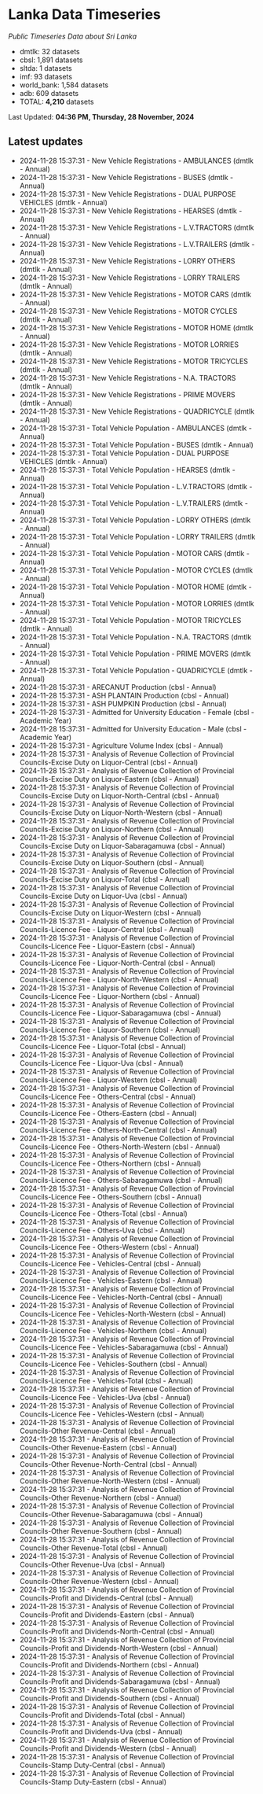 # Lanka Data Timeseries
*Public Timeseries Data about Sri Lanka*

* dmtlk: 32 datasets
* cbsl: 1,891 datasets
* sltda: 1 datasets
* imf: 93 datasets
* world_bank: 1,584 datasets
* adb: 609 datasets
* TOTAL: **4,210** datasets

Last Updated: **04:36 PM, Thursday, 28 November, 2024**

## Latest updates

* 2024-11-28 15:37:31 - New Vehicle Registrations - AMBULANCES (dmtlk - Annual)
* 2024-11-28 15:37:31 - New Vehicle Registrations - BUSES (dmtlk - Annual)
* 2024-11-28 15:37:31 - New Vehicle Registrations - DUAL PURPOSE VEHICLES (dmtlk - Annual)
* 2024-11-28 15:37:31 - New Vehicle Registrations - HEARSES (dmtlk - Annual)
* 2024-11-28 15:37:31 - New Vehicle Registrations - L.V.TRACTORS (dmtlk - Annual)
* 2024-11-28 15:37:31 - New Vehicle Registrations - L.V.TRAILERS (dmtlk - Annual)
* 2024-11-28 15:37:31 - New Vehicle Registrations - LORRY OTHERS (dmtlk - Annual)
* 2024-11-28 15:37:31 - New Vehicle Registrations - LORRY TRAILERS (dmtlk - Annual)
* 2024-11-28 15:37:31 - New Vehicle Registrations - MOTOR CARS (dmtlk - Annual)
* 2024-11-28 15:37:31 - New Vehicle Registrations - MOTOR CYCLES (dmtlk - Annual)
* 2024-11-28 15:37:31 - New Vehicle Registrations - MOTOR HOME (dmtlk - Annual)
* 2024-11-28 15:37:31 - New Vehicle Registrations - MOTOR LORRIES (dmtlk - Annual)
* 2024-11-28 15:37:31 - New Vehicle Registrations - MOTOR TRICYCLES (dmtlk - Annual)
* 2024-11-28 15:37:31 - New Vehicle Registrations - N.A. TRACTORS (dmtlk - Annual)
* 2024-11-28 15:37:31 - New Vehicle Registrations - PRIME MOVERS (dmtlk - Annual)
* 2024-11-28 15:37:31 - New Vehicle Registrations - QUADRICYCLE (dmtlk - Annual)
* 2024-11-28 15:37:31 - Total Vehicle Population - AMBULANCES (dmtlk - Annual)
* 2024-11-28 15:37:31 - Total Vehicle Population - BUSES (dmtlk - Annual)
* 2024-11-28 15:37:31 - Total Vehicle Population - DUAL PURPOSE VEHICLES (dmtlk - Annual)
* 2024-11-28 15:37:31 - Total Vehicle Population - HEARSES (dmtlk - Annual)
* 2024-11-28 15:37:31 - Total Vehicle Population - L.V.TRACTORS (dmtlk - Annual)
* 2024-11-28 15:37:31 - Total Vehicle Population - L.V.TRAILERS (dmtlk - Annual)
* 2024-11-28 15:37:31 - Total Vehicle Population - LORRY OTHERS (dmtlk - Annual)
* 2024-11-28 15:37:31 - Total Vehicle Population - LORRY TRAILERS (dmtlk - Annual)
* 2024-11-28 15:37:31 - Total Vehicle Population - MOTOR CARS (dmtlk - Annual)
* 2024-11-28 15:37:31 - Total Vehicle Population - MOTOR CYCLES (dmtlk - Annual)
* 2024-11-28 15:37:31 - Total Vehicle Population - MOTOR HOME (dmtlk - Annual)
* 2024-11-28 15:37:31 - Total Vehicle Population - MOTOR LORRIES (dmtlk - Annual)
* 2024-11-28 15:37:31 - Total Vehicle Population - MOTOR TRICYCLES (dmtlk - Annual)
* 2024-11-28 15:37:31 - Total Vehicle Population - N.A. TRACTORS (dmtlk - Annual)
* 2024-11-28 15:37:31 - Total Vehicle Population - PRIME MOVERS (dmtlk - Annual)
* 2024-11-28 15:37:31 - Total Vehicle Population - QUADRICYCLE (dmtlk - Annual)
* 2024-11-28 15:37:31 - ARECANUT Production (cbsl - Annual)
* 2024-11-28 15:37:31 - ASH PLANTAIN Production (cbsl - Annual)
* 2024-11-28 15:37:31 - ASH PUMPKIN Production (cbsl - Annual)
* 2024-11-28 15:37:31 - Admitted for University Education - Female (cbsl - Academic Year)
* 2024-11-28 15:37:31 - Admitted for University Education - Male (cbsl - Academic Year)
* 2024-11-28 15:37:31 - Agriculture Volume Index (cbsl - Annual)
* 2024-11-28 15:37:31 - Analysis of Revenue Collection of Provincial Councils-Excise Duty on Liquor-Central (cbsl - Annual)
* 2024-11-28 15:37:31 - Analysis of Revenue Collection of Provincial Councils-Excise Duty on Liquor-Eastern (cbsl - Annual)
* 2024-11-28 15:37:31 - Analysis of Revenue Collection of Provincial Councils-Excise Duty on Liquor-North-Central (cbsl - Annual)
* 2024-11-28 15:37:31 - Analysis of Revenue Collection of Provincial Councils-Excise Duty on Liquor-North-Western (cbsl - Annual)
* 2024-11-28 15:37:31 - Analysis of Revenue Collection of Provincial Councils-Excise Duty on Liquor-Northern (cbsl - Annual)
* 2024-11-28 15:37:31 - Analysis of Revenue Collection of Provincial Councils-Excise Duty on Liquor-Sabaragamuwa (cbsl - Annual)
* 2024-11-28 15:37:31 - Analysis of Revenue Collection of Provincial Councils-Excise Duty on Liquor-Southern (cbsl - Annual)
* 2024-11-28 15:37:31 - Analysis of Revenue Collection of Provincial Councils-Excise Duty on Liquor-Total (cbsl - Annual)
* 2024-11-28 15:37:31 - Analysis of Revenue Collection of Provincial Councils-Excise Duty on Liquor-Uva (cbsl - Annual)
* 2024-11-28 15:37:31 - Analysis of Revenue Collection of Provincial Councils-Excise Duty on Liquor-Western (cbsl - Annual)
* 2024-11-28 15:37:31 - Analysis of Revenue Collection of Provincial Councils-Licence Fee - Liquor-Central (cbsl - Annual)
* 2024-11-28 15:37:31 - Analysis of Revenue Collection of Provincial Councils-Licence Fee - Liquor-Eastern (cbsl - Annual)
* 2024-11-28 15:37:31 - Analysis of Revenue Collection of Provincial Councils-Licence Fee - Liquor-North-Central (cbsl - Annual)
* 2024-11-28 15:37:31 - Analysis of Revenue Collection of Provincial Councils-Licence Fee - Liquor-North-Western (cbsl - Annual)
* 2024-11-28 15:37:31 - Analysis of Revenue Collection of Provincial Councils-Licence Fee - Liquor-Northern (cbsl - Annual)
* 2024-11-28 15:37:31 - Analysis of Revenue Collection of Provincial Councils-Licence Fee - Liquor-Sabaragamuwa (cbsl - Annual)
* 2024-11-28 15:37:31 - Analysis of Revenue Collection of Provincial Councils-Licence Fee - Liquor-Southern (cbsl - Annual)
* 2024-11-28 15:37:31 - Analysis of Revenue Collection of Provincial Councils-Licence Fee - Liquor-Total (cbsl - Annual)
* 2024-11-28 15:37:31 - Analysis of Revenue Collection of Provincial Councils-Licence Fee - Liquor-Uva (cbsl - Annual)
* 2024-11-28 15:37:31 - Analysis of Revenue Collection of Provincial Councils-Licence Fee - Liquor-Western (cbsl - Annual)
* 2024-11-28 15:37:31 - Analysis of Revenue Collection of Provincial Councils-Licence Fee - Others-Central (cbsl - Annual)
* 2024-11-28 15:37:31 - Analysis of Revenue Collection of Provincial Councils-Licence Fee - Others-Eastern (cbsl - Annual)
* 2024-11-28 15:37:31 - Analysis of Revenue Collection of Provincial Councils-Licence Fee - Others-North-Central (cbsl - Annual)
* 2024-11-28 15:37:31 - Analysis of Revenue Collection of Provincial Councils-Licence Fee - Others-North-Western (cbsl - Annual)
* 2024-11-28 15:37:31 - Analysis of Revenue Collection of Provincial Councils-Licence Fee - Others-Northern (cbsl - Annual)
* 2024-11-28 15:37:31 - Analysis of Revenue Collection of Provincial Councils-Licence Fee - Others-Sabaragamuwa (cbsl - Annual)
* 2024-11-28 15:37:31 - Analysis of Revenue Collection of Provincial Councils-Licence Fee - Others-Southern (cbsl - Annual)
* 2024-11-28 15:37:31 - Analysis of Revenue Collection of Provincial Councils-Licence Fee - Others-Total (cbsl - Annual)
* 2024-11-28 15:37:31 - Analysis of Revenue Collection of Provincial Councils-Licence Fee - Others-Uva (cbsl - Annual)
* 2024-11-28 15:37:31 - Analysis of Revenue Collection of Provincial Councils-Licence Fee - Others-Western (cbsl - Annual)
* 2024-11-28 15:37:31 - Analysis of Revenue Collection of Provincial Councils-Licence Fee - Vehicles-Central (cbsl - Annual)
* 2024-11-28 15:37:31 - Analysis of Revenue Collection of Provincial Councils-Licence Fee - Vehicles-Eastern (cbsl - Annual)
* 2024-11-28 15:37:31 - Analysis of Revenue Collection of Provincial Councils-Licence Fee - Vehicles-North-Central (cbsl - Annual)
* 2024-11-28 15:37:31 - Analysis of Revenue Collection of Provincial Councils-Licence Fee - Vehicles-North-Western (cbsl - Annual)
* 2024-11-28 15:37:31 - Analysis of Revenue Collection of Provincial Councils-Licence Fee - Vehicles-Northern (cbsl - Annual)
* 2024-11-28 15:37:31 - Analysis of Revenue Collection of Provincial Councils-Licence Fee - Vehicles-Sabaragamuwa (cbsl - Annual)
* 2024-11-28 15:37:31 - Analysis of Revenue Collection of Provincial Councils-Licence Fee - Vehicles-Southern (cbsl - Annual)
* 2024-11-28 15:37:31 - Analysis of Revenue Collection of Provincial Councils-Licence Fee - Vehicles-Total (cbsl - Annual)
* 2024-11-28 15:37:31 - Analysis of Revenue Collection of Provincial Councils-Licence Fee - Vehicles-Uva (cbsl - Annual)
* 2024-11-28 15:37:31 - Analysis of Revenue Collection of Provincial Councils-Licence Fee - Vehicles-Western (cbsl - Annual)
* 2024-11-28 15:37:31 - Analysis of Revenue Collection of Provincial Councils-Other Revenue-Central (cbsl - Annual)
* 2024-11-28 15:37:31 - Analysis of Revenue Collection of Provincial Councils-Other Revenue-Eastern (cbsl - Annual)
* 2024-11-28 15:37:31 - Analysis of Revenue Collection of Provincial Councils-Other Revenue-North-Central (cbsl - Annual)
* 2024-11-28 15:37:31 - Analysis of Revenue Collection of Provincial Councils-Other Revenue-North-Western (cbsl - Annual)
* 2024-11-28 15:37:31 - Analysis of Revenue Collection of Provincial Councils-Other Revenue-Northern (cbsl - Annual)
* 2024-11-28 15:37:31 - Analysis of Revenue Collection of Provincial Councils-Other Revenue-Sabaragamuwa (cbsl - Annual)
* 2024-11-28 15:37:31 - Analysis of Revenue Collection of Provincial Councils-Other Revenue-Southern (cbsl - Annual)
* 2024-11-28 15:37:31 - Analysis of Revenue Collection of Provincial Councils-Other Revenue-Total (cbsl - Annual)
* 2024-11-28 15:37:31 - Analysis of Revenue Collection of Provincial Councils-Other Revenue-Uva (cbsl - Annual)
* 2024-11-28 15:37:31 - Analysis of Revenue Collection of Provincial Councils-Other Revenue-Western (cbsl - Annual)
* 2024-11-28 15:37:31 - Analysis of Revenue Collection of Provincial Councils-Profit and Dividends-Central (cbsl - Annual)
* 2024-11-28 15:37:31 - Analysis of Revenue Collection of Provincial Councils-Profit and Dividends-Eastern (cbsl - Annual)
* 2024-11-28 15:37:31 - Analysis of Revenue Collection of Provincial Councils-Profit and Dividends-North-Central (cbsl - Annual)
* 2024-11-28 15:37:31 - Analysis of Revenue Collection of Provincial Councils-Profit and Dividends-North-Western (cbsl - Annual)
* 2024-11-28 15:37:31 - Analysis of Revenue Collection of Provincial Councils-Profit and Dividends-Northern (cbsl - Annual)
* 2024-11-28 15:37:31 - Analysis of Revenue Collection of Provincial Councils-Profit and Dividends-Sabaragamuwa (cbsl - Annual)
* 2024-11-28 15:37:31 - Analysis of Revenue Collection of Provincial Councils-Profit and Dividends-Southern (cbsl - Annual)
* 2024-11-28 15:37:31 - Analysis of Revenue Collection of Provincial Councils-Profit and Dividends-Total (cbsl - Annual)
* 2024-11-28 15:37:31 - Analysis of Revenue Collection of Provincial Councils-Profit and Dividends-Uva (cbsl - Annual)
* 2024-11-28 15:37:31 - Analysis of Revenue Collection of Provincial Councils-Profit and Dividends-Western (cbsl - Annual)
* 2024-11-28 15:37:31 - Analysis of Revenue Collection of Provincial Councils-Stamp Duty-Central (cbsl - Annual)
* 2024-11-28 15:37:31 - Analysis of Revenue Collection of Provincial Councils-Stamp Duty-Eastern (cbsl - Annual)